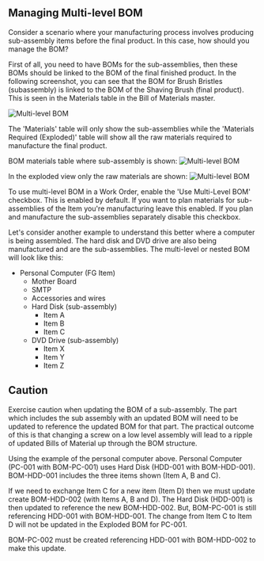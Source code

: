 ## Managing Multi-level BOM

Consider a scenario where your manufacturing process involves producing sub-assembly items before the final product. In this case, how should you manage the BOM?

First of all, you need to have BOMs for the sub-assemblies, then these BOMs should be linked to the BOM of the final finished product. In the following screenshot, you can see that the BOM for Brush Bristles (subassembly) is linked to the BOM of the Shaving Brush (final product). This is seen in the Materials table in the Bill of Materials master.

![Multi-level BOM](https://docs.erpnext.com/files/multi-bom.png)

The 'Materials' table will only show the sub-assemblies while the 'Materials Required (Exploded)' table will show all the raw materials required to manufacture the final product.

BOM materials table where sub-assembly is shown: ![Multi-level BOM](https://docs.erpnext.com/files/bom-materials.png)

In the exploded view only the raw materials are shown: ![Multi-level BOM](https://docs.erpnext.com/files/bom-materials-exploded.png)

To use multi-level BOM in a Work Order, enable the 'Use Multi-Level BOM' checkbox. This is enabled by default. If you want to plan materials for sub-assemblies of the Item you're manufacturing leave this enabled. If you plan and manufacture the sub-assemblies separately disable this checkbox.

Let's consider another example to understand this better where a computer is being assembled. The hard disk and DVD drive are also being manufactured and are the sub-assemblies. The multi-level or nested BOM will look like this:

*   Personal Computer (FG Item)
    *   Mother Board
    *   SMTP
    *   Accessories and wires
    *   Hard Disk (sub-assembly)
        *   Item A
        *   Item B
        *   Item C
    *   DVD Drive (sub-assembly)
        *   Item X
        *   Item Y
        *   Item Z

## Caution

Exercise caution when updating the BOM of a sub-assembly. The part which includes the sub assembly with an updated BOM will need to be updated to reference the updated BOM for that part. The practical outcome of this is that changing a screw on a low level assembly will lead to a ripple of updated Bills of Material up through the BOM structure.

Using the example of the personal computer above. Personal Computer (PC-001 with BOM-PC-001) uses Hard Disk (HDD-001 with BOM-HDD-001). BOM-HDD-001 includes the three items shown (Item A, B and C).

If we need to exchange Item C for a new item (Item D) then we must update create BOM-HDD-002 (with Items A, B and D). The Hard Disk (HDD-001) is then updated to reference the new BOM-HDD-002. But, BOM-PC-001 is still referencing HDD-001 with BOM-HDD-001. The change from Item C to Item D will not be updated in the Exploded BOM for PC-001.

BOM-PC-002 must be created referencing HDD-001 with BOM-HDD-002 to make this update.
